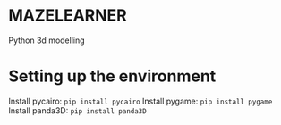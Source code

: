 # MAZELEARNER
Python 3d modelling 

# Setting up the environment
Install pycairo: `pip install pycairo`
Install pygame: `pip install pygame`
Install panda3D: `pip install panda3D`
